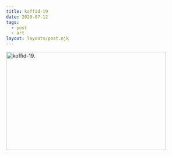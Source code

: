 ```yaml
---
title: koffid-19
date: 2020-07-12
tags:
  - post
  - art
layout: layouts/post.njk
---
```

<a href="/img/koffid-19/koffid19.png" target="_blank">
<img src="/img/koffid-19/k19.png" alt="koffid-19." style="width:438px;height:270px;">
</a>